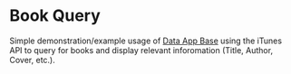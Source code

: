 # Book Query

Simple demonstration/example usage of [Data App Base](https://github.com/joseph-gerald/data-app-base) using the iTunes API to query for books and display relevant inforomation (Title, Author, Cover, etc.).